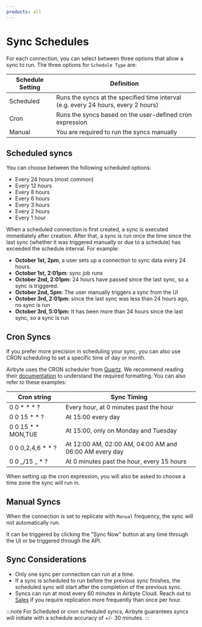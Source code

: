 ```yaml
---
products: all
---
```


# Sync Schedules

For each connection, you can select between three options that allow a sync to run. The three options for `Schedule Type` are:

| Schedule Setting | Definition |
|--|--| 
| Scheduled | Runs the syncs at the specified time interval (e.g. every 24 hours, every 2 hours) | 
| Cron | Runs the syncs based on the user-defined cron expression | 
| Manual | You are required to run the syncs manually | 

## Scheduled syncs

You can choose between the following scheduled options:

- Every 24 hours (most common)
- Every 12 hours
- Every 8 hours
- Every 6 hours
- Every 3 hours
- Every 2 hours
- Every 1 hour

When a scheduled connection is first created, a sync is executed immediately after creation. After that, a sync is run once the time since the last sync \(whether it was triggered manually or due to a schedule\) has exceeded the schedule interval. For example:

- **October 1st, 2pm**, a user sets up a connection to sync data every 24 hours.
- **October 1st, 2:01pm**: sync job runs
- **October 2nd, 2:01pm:** 24 hours have passed since the last sync, so a sync is triggered.
- **October 2nd, 5pm**: The user manually triggers a sync from the UI
- **October 3rd, 2:01pm:** since the last sync was less than 24 hours ago, no sync is run
- **October 3rd, 5:01pm:** It has been more than 24 hours since the last sync, so a sync is run

## Cron Syncs

If you prefer more precision in scheduling your sync, you can also use CRON scheduling to set a specific time of day or month.

Airbyte uses the CRON scheduler from [Quartz](http://www.quartz-scheduler.org/documentation/quartz-2.3.0/tutorials/crontrigger.html). We recommend reading their [documentation](http://www.quartz-scheduler.org/documentation/quartz-2.3.0/tutorials/crontrigger.html) to understand the required formatting. You can also refer to these examples:

| Cron string          | Sync Timing                                            |
| -------------------- | ------------------------------------------------------ |
| 0 0 \* \* \* ?       | Every hour, at 0 minutes past the hour                 |
| 0 0 15 \* \* ?       | At 15:00 every day                                     |
| 0 0 15 \* \* MON,TUE | At 15:00, only on Monday and Tuesday                   |
| 0 0 0,2,4,6 \* \* ?  | At 12:00 AM, 02:00 AM, 04:00 AM and 06:00 AM every day |
| 0 0 _/15 _ \* ?      | At 0 minutes past the hour, every 15 hours             |

When setting up the cron expression, you will also be asked to choose a time zone the sync will run in.

## Manual Syncs

When the connection is set to replicate with `Manual` frequency, the sync will not automatically run.

It can be triggered by clicking the "Sync Now" button at any time through the UI or be triggered through the API.


## Sync Considerations

- Only one sync per connection can run at a time.
- If a sync is scheduled to run before the previous sync finishes, the scheduled sync will start after the completion of the previous sync.
- Syncs can run at most every 60 minutes in Airbyte Cloud. Reach out to [Sales](https://airbyte.com/company/talk-to-sales) if you require replication more frequently than once per hour.

:::note
For Scheduled or cron scheduled syncs, Airbyte guarantees syncs will initiate with a schedule accuracy of +/- 30 minutes.
:::